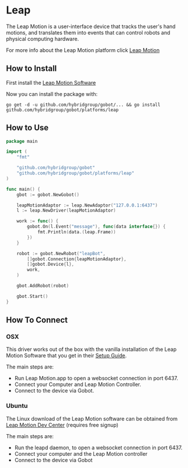# Leap

The Leap Motion is a user-interface device that tracks the user's hand motions, and translates them into events that can control robots and physical computing hardware.

For more info about the Leap Motion platform click [Leap Motion](https://www.leapmotion.com/)

## How to Install

First install the [Leap Motion Software](https://www.leapmotion.com/setup)

Now you can install the package with:

```
go get -d -u github.com/hybridgroup/gobot/... && go install github.com/hybridgroup/gobot/platforms/leap
```

## How to Use

```go
package main

import (
	"fmt"

	"github.com/hybridgroup/gobot"
	"github.com/hybridgroup/gobot/platforms/leap"
)

func main() {
	gbot := gobot.NewGobot()

	leapMotionAdaptor := leap.NewAdaptor("127.0.0.1:6437")
	l := leap.NewDriver(leapMotionAdaptor)

	work := func() {
		gobot.On(l.Event("message"), func(data interface{}) {
			fmt.Println(data.(leap.Frame))
		})
	}

	robot := gobot.NewRobot("leapBot",
		[]gobot.Connection{leapMotionAdaptor},
		[]gobot.Device{l},
		work,
	)

	gbot.AddRobot(robot)

	gbot.Start()
}
```

## How To Connect

### OSX

This driver works out of the box with the vanilla installation of the Leap Motion Software that you get in their [Setup Guide](https://www.leapmotion.com/setup).

The main steps are:

*   Run Leap Motion.app to open a websocket connection in port 6437.
*   Connect your Computer and Leap Motion Controller.
*   Connect to the device via Gobot.

### Ubuntu

The Linux download of the Leap Motion software can be obtained from [Leap Motion Dev Center](https://developer.leapmotion.com/downloads) (requires free signup)

The main steps are:

*   Run the leapd daemon, to open a websocket connection in port 6437.
*   Connect your computer and the Leap Motion controller
*   Connect to the device via Gobot
